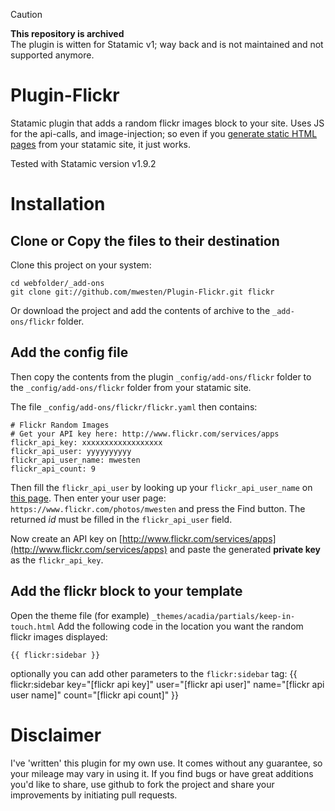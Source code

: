> [!CAUTION]
> **This repository is archived**  
> The plugin is witten for Statamic v1; way back and is not maintained and not supported anymore.  


Plugin-Flickr
=============

Statamic plugin that adds a random flickr images block to your site.
Uses JS for the api-calls, and image-injection; so even if you [generate static
HTML pages](http://statamic.com/learn/advanced-features/html-caching) from your statamic site, it just works.

Tested with Statamic version v1.9.2


# Installation
## Clone or Copy the files to their destination
Clone this project on your system:

    cd webfolder/_add-ons
    git clone git://github.com/mwesten/Plugin-Flickr.git flickr

Or download the project and add the contents of archive to the `_add-ons/flickr` folder.

## Add the config file
Then copy the contents from the plugin ```_config/add-ons/flickr``` folder to the ```_config/add-ons/flickr``` folder from your statamic site.

The file `_config/add-ons/flickr/flickr.yaml` then contains:

	# Flickr Random Images
	# Get your API key here: http://www.flickr.com/services/apps
	flickr_api_key: xxxxxxxxxxxxxxxxxx
	flickr_api_user: yyyyyyyyyy
	flickr_api_user_name: mwesten
	flickr_api_count: 9


Then fill the `flickr_api_user` by looking up your `flickr_api_user_name` on [this page](http://idgettr.com/).
Then enter your user page: `https://www.flickr.com/photos/mwesten` and press the Find button.
The returned *id* must be filled in the `flickr_api_user` field.

Now create an API key on [http://www.flickr.com/services/apps](http://www.flickr.com/services/apps) and paste the generated **private key** as the `flickr_api_key`.

## Add the flickr block to your template
Open the theme file (for example) `_themes/acadia/partials/keep-in-touch.html`
Add the following code in the location you want the random flickr images displayed:

    {{ flickr:sidebar }}

optionally you can add other parameters to the `flickr:sidebar` tag:
    {{ flickr:sidebar key="[flickr api key]" user="[flickr api user]" name="[flickr api user name]" count="[flickr api count]" }}



# Disclaimer
I've 'written' this plugin for my own use. It comes without any guarantee, so your mileage may vary in using it. If you find bugs or have great additions you'd like to share, use github to fork the project and share your improvements by initiating pull requests.
